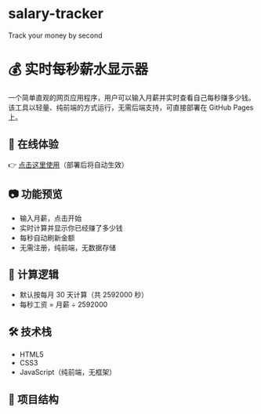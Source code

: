 # salary-tracker
Track your money by second
# 💰 实时每秒薪水显示器

一个简单直观的网页应用程序，用户可以输入月薪并实时查看自己每秒赚多少钱。该工具以轻量、纯前端的方式运行，无需后端支持，可直接部署在 GitHub Pages 上。

## 🚀 在线体验

👉 [点击这里使用](https://你的用户名.github.io/salary-tracker/)（部署后将自动生效）

## 📷 功能预览

- 输入月薪，点击开始
- 实时计算并显示你已经赚了多少钱
- 每秒自动刷新金额
- 无需注册，纯前端，无数据存储

## 🧮 计算逻辑

- 默认按每月 30 天计算（共 2592000 秒）
- 每秒工资 = 月薪 ÷ 2592000

## 🛠 技术栈

- HTML5
- CSS3
- JavaScript（纯前端，无框架）

## 📁 项目结构

